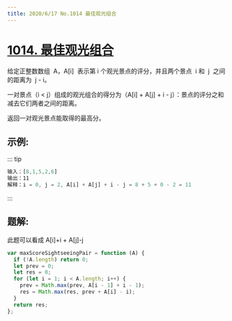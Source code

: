 ```yaml
---
title: 2020/6/17 No.1014 最佳观光组合
---
```


# [1014. 最佳观光组合](https://leetcode-cn.com/problems/best-sightseeing-pair/)

给定正整数数组  A，A[i]  表示第 i 个观光景点的评分，并且两个景点  i 和  j  之间的距离为  j - i。

一对景点（i < j）组成的观光组合的得分为（A[i] + A[j] + i - j）：景点的评分之和减去它们两者之间的距离。

返回一对观光景点能取得的最高分。

## 示例:

::: tip

```js
输入：[8,1,5,2,6]
输出：11
解释：i = 0, j = 2, A[i] + A[j] + i - j = 8 + 5 + 0 - 2 = 11

```

:::

## 题解:

此题可以看成 A[i]+i + A[j]-j

```js
var maxScoreSightseeingPair = function (A) {
  if (!A.length) return 0;
  let prev = 0;
  let res = 0;
  for (let i = 1; i < A.length; i++) {
    prev = Math.max(prev, A[i - 1] + i - 1);
    res = Math.max(res, prev + A[i] - i);
  }
  return res;
};
```

